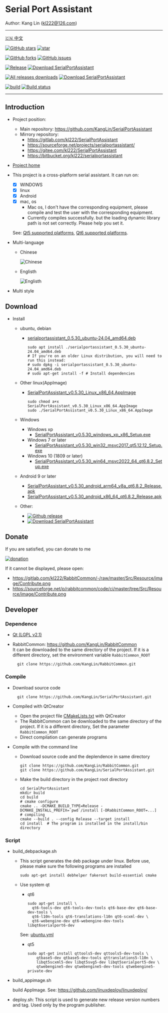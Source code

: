 # Serial Port Assistant

Author: Kang Lin (kl222@126.com)

--------------------------------

[:cn: 中文](README_zh_CN.md)

[![GitHub stars](https://img.shields.io/github/stars/KangLin/SerialPortAssistant?label=Github%20stars)](https://star-history.com/#KangLin/SerialPortAssistant&Date)
[![star](https://gitee.com/kl222/SerialPortAssistant/badge/star.svg?theme=dark)](https://gitee.com/kl222/SerialPortAssistant/stargazers)

[![GitHub forks](https://img.shields.io/github/forks/KangLin/SerialPortAssistant)](https://github.com/KangLin/SerialPortAssistant/forks)
[![GitHub issues](https://img.shields.io/github/issues/KangLin/SerialPortAssistant)](https://github.com/KangLin/SerialPortAssistant/issues)

[![Release](https://img.shields.io/github/release/KangLin/SerialPortAssistant?label=Github%20release)](https://github.com/KangLin/SerialPortAssistant/releases/latest)
[![Download SerialPortAssistant](https://a.fsdn.com/con/app/sf-download-button)](https://sourceforge.net/projects/serialportassistant/files/latest/download)

[![All releases downloads](https://img.shields.io/github/downloads/KangLin/SerialPortAssistant/total?label=Github%20downloads)](http://gra.caldis.me/?user=KangLin&repo=SerialPortAssistant)
[![Download SerialPortAssistant](https://img.shields.io/sourceforge/dt/serialportassistant.svg?label=Sourceforge%20downloads)](https://sourceforge.net/projects/serialportassistant/files/latest/download)

[![build](https://github.com/KangLin/SerialPortAssistant/actions/workflows/build.yml/badge.svg)](https://github.com/KangLin/SerialPortAssistant/actions/workflows/build.yml)
[![Build status](https://ci.appveyor.com/api/projects/status/y77e828ysqc79r9o?svg=true)](https://ci.appveyor.com/project/KangLin/serialportassistant)

--------------------------------

## Introduction
- Project position:
  + Main repository: https://github.com/KangLin/SerialPortAssistant
  + Mirrory repository:
    - https://gitlab.com/kl222/SerialPortAssistant
    - https://sourceforge.net/projects/serialportassistant/
    - https://gitee.com/kl222/SerialPortAssistant
    - https://bitbucket.org/kl222/serialportassistant
- [Project home](http://kanglin.github.io/SerialPortAssistant)
- This project is a cross-platform serial assistant.
  It can run on:
  + [x] WINDOWS
  + [x] linux
  + [x] Android
  + [x] mac, os  
    - Mac os, I don't have the corresponding equipment,
    please compile and test the user with the corresponding equipment.
    - Currently compiles successfully.
    but the loading dynamic library path is not set correctly.
    Please help you set it.
    
  See: [Qt5 supported platforms](https://doc.qt.io/qt-5/supported-platforms.html), [Qt6 supported platforms](https://doc.qt.io/qt-6/supported-platforms.html).
- Multi-language
  + Chinese
  
    ![Chinese](Docs/ui-zh.jpg)

  + Englisth

    ![Englisth](Docs/ui-en.jpg)

- Multi style

## Download

- Install
  - ubuntu, debian
    - [serialportassistant_0.5.30_ubuntu-24.04_amd64.deb](https://github.com/KangLin/SerialPortAssistant/releases/download/v0.5.30/serialportassistant_0.5.30_ubuntu-24.04_amd64.deb)

          sudo apt install ./serialportassistant_0.5.30_ubuntu-24.04_amd64.deb
          # If you're on an older Linux distribution, you will need to run this instead:         
          # sudo dpkg -i serialportassistant_0.5.30_ubuntu-24.04_amd64.deb
          # sudo apt-get install -f # Install dependencies

  - Other linux(AppImage)
    - [SerialPortAssistant_v0.5.30_Linux_x86_64.AppImage](https://github.com/KangLin/SerialPortAssistant/releases/download/v0.5.30/SerialPortAssistant_v0.5.30_Linux_x86_64.AppImage)
    
          sudo chmod a+x SerialPortAssistant_v0.5.30_Linux_x86_64.AppImage
          sudo ./SerialPortAssistant_v0.5.30_Linux_x86_64.AppImage

  - Windows
    - Windows xp
      - [SerialPortAssistant_v0.5.30_windows_xp_x86_Setup.exe](https://github.com/KangLin/SerialPortAssistant/releases/download/v0.5.30/SerialPortAssistant_v0.5.30_windows_xp_x86_Setup.exe)
    - Windows 7 or later
      - [SerialPortAssistant_v0.5.30_win32_msvc2017_qt5.12.12_Setup.exe](https://github.com/KangLin/SerialPortAssistant/releases/download/v0.5.30/SerialPortAssistant_v0.5.30_win32_msvc2017_qt5.12.12_Setup.exe)
    - Windows 10 (1809 or later)
      - [SerialPortAssistant_v0.5.30_win64_msvc2022_64_qt6.8.2_Setup.exe](https://github.com/KangLin/SerialPortAssistant/releases/download/v0.5.30/SerialPortAssistant_v0.5.30_win64_msvc2022_64_qt6.8.2_Setup.exe)

  - Android 9 or later
    - [SerialPortAssistant_v0.5.30_android_arm64_v8a_qt6.8.2_Release.apk](https://github.com/KangLin/SerialPortAssistant/releases/download/v0.5.30/SerialPortAssistant_v0.5.30_android_arm64_v8a_qt6.8.2_Release.apk)
    - [SerialPortAssistant_v0.5.30_android_x86_64_qt6.8.2_Release.apk](https://github.com/KangLin/SerialPortAssistant/releases/download/v0.5.30/SerialPortAssistant_v0.5.30_android_x86_64_qt6.8.2_Release.apk)

  - Other:
    - [![Github release](https://img.shields.io/github/release/KangLin/SerialPortAssistant?label=Github%20release)](https://github.com/KangLin/SerialPortAssistant/releases/latest)
    - [![Download SerialPortAssistant](https://a.fsdn.com/con/app/sf-download-button)](https://sourceforge.net/projects/serialportassistant/files/latest/download)

## Donate

If you are satisfied, you can donate to me

[![donation](https://github.com/KangLin/RabbitCommon/raw/master/Src/Resource/image/Contribute_en.png "donation")](https://github.com/KangLin/RabbitCommon/raw/master/Src/Resource/image/Contribute_en.png "donation") 

If it cannot be displayed, please open:
- https://gitlab.com/kl222/RabbitCommon/-/raw/master/Src/Resource/image/Contribute.png
- https://sourceforge.net/p/rabbitcommon/code/ci/master/tree/Src/Resource/image/Contribute.png

## Developer  
### Dependence  

+ [Qt (LGPL v2.1)](http://qt.io/)
+ RabbitCommon: https://github.com/KangLin/RabbitCommon  
  It can be downloaded to the same directory of the project.
  If it is a different directory, set the environment variable `RabbitCommon_ROOT`

        git clone https://github.com/KangLin/RabbitCommon.git

### Compile  
  
- Download source code

        git clone https://github.com/KangLin/SerialPortAssistant.git

- Compiled with QtCreator
  + Open the project file [CMakeLists.txt](CMakeLists.txt) with QtCreator
  + The RabbitCommon can be downloaded to the same directory of the project.
    If it is a different directory, Set the parameter `RabbitCommon_ROOT`
  + Direct compilation can generate programs
- Compile with the command line
  + Download source code and the deplendence in same directory
  
        git clone https://github.com/KangLin/RabbitCommon.git
        git clone https://github.com/KangLin/SerialPortAssistant.git

  + Make the build directory in the project root directory

        cd SerialPortAssistant
        mkdir build
        cd build
        # cmake configure
        cmake .. -DCMAKE_BUILD_TYPE=Release -DCMAKE_INSTALL_PREFIX=`pwd`/install [-DRabbitCommon_ROOT=...]
        # compiling
        cmake --build . --config Release --target install
        cd install  # The program is installed in the install/bin directory

### Script

- build_debpackage.sh
  + This script generates the deb package under linux.
    Before use, please make sure the following programs are installed
  
        sudo apt-get install debhelper fakeroot build-essential cmake

  + Use system qt
    - qt6

          sudo apt-get install \
            qt6-tools-dev qt6-tools-dev-tools qt6-base-dev qt6-base-dev-tools \
            qt6-l10n-tools qt6-translations-l10n qt6-scxml-dev \
            qt6-webengine-dev qt6-webengine-dev-tools libqt6serialport6-dev

    See: [ubuntu.yml](.github/workflows/ubuntu.yml)
    - qt5
    
          sudo apt-get install qttools5-dev qttools5-dev-tools \
              qtbase5-dev qtbase5-dev-tools qttranslations5-l10n \
              libqt5scxml5-dev libqt5svg5-dev libqt5serialport5-dev \
              qtwebengine5-dev qtwebengine5-dev-tools qtwebengine5-private-dev

- build_appimage.sh

  build AppImage. See: https://github.com/linuxdeploy/linuxdeploy/

- deploy.sh: This script is used to generate new release version numbers and tag.
  Used only by the program publisher.
